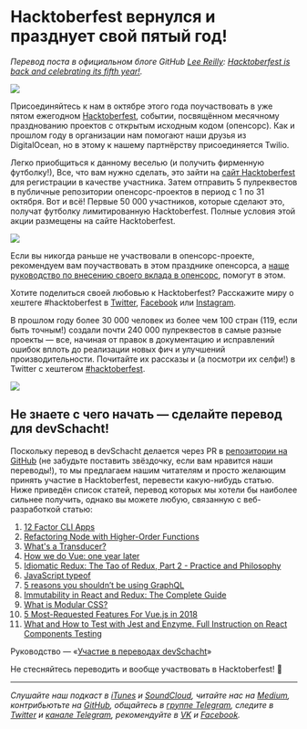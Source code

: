 # Hacktoberfest вернулся и празднует свой пятый год!

*Перевод поста в официальном блоге GitHub [Lee Reilly](http://twitter.com/leereilly): [Hacktoberfest is back and celebrating its fifth year!](https://blog.github.com/2018-09-24-hacktoberfest-is-back-and-celebrating-its-fifth-year/).*

![](https://user-images.githubusercontent.com/121322/45653341-78d1c000-ba8c-11e8-9497-2855130c0634.png)

Присоединяйтесь к нам в октябре этого года поучаствовать в уже пятом ежегодном [Hacktoberfest](https://hacktoberfest.digitalocean.com/), событии, посвящённом месячному празднованию проектов с открытым исходным кодом (опенсорс). Как и прошлом году в организации нам помогают наши друзья из DigitalOcean, но в этому к нашему партнёрству присоединяется Twilio.

Легко приобщиться к данному веселью (и получить фирменную футболку!), Все, что вам нужно сделать, это зайти на [сайт Hacktoberfest](https://hacktoberfest.digitalocean.com/) для регистрации в качестве участника. Затем отправить 5 пулреквестов в публичные репозитории опенсорс-проектов в период с 1 по 31 октября. Вот и всё! Первые 50 000 участников, которые сделают это, получат футболку лимитированную Hacktoberfest. Полные условия этой акции размещены на сайте Hacktoberfest.

![](https://user-images.githubusercontent.com/121322/45907730-f6a80b00-bdad-11e8-93ef-774392192716.png)

Если вы никогда раньше не участвовали в опенсорс-проекте, рекомендуем вам поучаствовать в этом празднике опенсорса, а [наше руководство по внесению своего вклада в опенсорс](https://opensource.guide/how-to-contribute/), помогут в этом.

Хотите поделиться своей любовью к Hacktoberfest? Расскажите миру о хештеге #hacktoberfest в [Twitter](https://twitter.com/hashtag/hacktoberfest), [Facebook](https://www.facebook.com/hashtag/hacktoberfest) или [Instagram](https://www.instagram.com/explore/tags/hacktoberfest/).

В прошлом году более 30 000 человек из более чем 100 стран (119, если быть точным!) создали почти 240 000 пулреквестов в самые разные проекты — все, начиная от правок в документацию и исправлений ошибок вплоть до реализации новых фич и улучшений производительности. Почитайте их рассказы и (а посмотри их селфи!) в Twitter с хештегом [#hacktoberfest](https://twitter.com/hashtag/hacktoberfest).

![](https://user-images.githubusercontent.com/11401067/33097285-775a8ad2-cebe-11e7-8309-5c408859a182.png)

## Не знаете с чего начать — сделайте перевод для devSchacht!

Поскольку перевод в devSchacht делается через PR в [репозитории на GitHub](https://github.com/devSchacht/translations) (не забудьте поставить звёздочку, если вам нравится наши переводы!), то мы предлагаем нашим читателям и просто желающим принять участие в Hacktoberfest, перевести какую-нибудь статью. Ниже приведён список статей, перевод которых мы хотели бы наиболее сильнее получить, однако вы можете любую, связанную с веб-разработкой статью:

1. [12 Factor CLI Apps](https://medium.com/@jdxcode/12-factor-cli-apps-dd3c227a0e46)
1. [Refactoring Node with Higher-Order Functions](http://blog.rangle.io/refactoring-node-with-higher-order-functions/)
1. [What's a Transducer?](http://raganwald.com/2017/04/30/transducers.html)
1. [How we do Vue: one year later](https://about.gitlab.com/2017/11/09/gitlab-vue-one-year-later/)
1. [Idiomatic Redux: The Tao of Redux, Part 2 - Practice and Philosophy](https://blog.isquaredsoftware.com/2017/05/idiomatic-redux-tao-of-redux-part-2/1)
1. [JavaScript typeof](https://blog.logrocket.com/javascript-typeof-2511d53a1a62)
1. [5 reasons you shouldn’t be using GraphQL](https://blog.logrocket.com/5-reasons-you-shouldnt-be-using-graphql-61c7846e7ed3)
1. [Immutability in React and Redux: The Complete Guide](https://daveceddia.com/react-redux-immutability-guide/)
1. [What is Modular CSS?](https://spaceninja.com/2018/09/17/what-is-modular-css/)
1. [5 Most-Requested Features For Vue.js in 2018](https://vuejsdevelopers.com/2018/09/17/highly-requested-new-vue-js-features/)
1. [What and How to Test with Jest and Enzyme. Full Instruction on React Components Testing](https://djangostars.com/blog/what-and-how-to-test-with-enzyme-and-jest-full-instruction-on-react-component-testing/)

Руководство — «[Участие в переводах devSchacht](https://medium.com/devschacht/contributing-4e86e4481699)»

Не стесняйтесь переводить и вообще участвовать в Hacktoberfest! 🎃

- - - -

*Слушайте наш подкаст в [iTunes](https://itunes.apple.com/ru/podcast/девшахта/id1226773343) и [SoundCloud](https://soundcloud.com/devschacht), читайте нас на [Medium](https://medium.com/devschacht), контрибьютьте на [GitHub](https://github.com/devSchacht), общайтесь в [группе Telegram](https://t.me/devSchacht), следите в [Twitter](https://twitter.com/DevSchacht) и [канале Telegram](https://t.me/devSchachtChannel), рекомендуйте в [VK](https://vk.com/devschacht) и [Facebook](https://www.facebook.com/devSchacht).*
